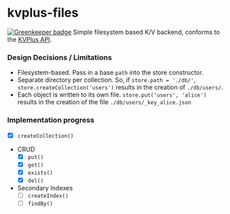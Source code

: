 # kvplus-files

[![Greenkeeper badge](https://badges.greenkeeper.io/solid/kvplus-files.svg)](https://greenkeeper.io/)
Simple filesystem based K/V backend, conforms to the
[KVPlus API](https://github.com/interop-alliance/kvplus-js).

### Design Decisions / Limitations

* Filesystem-based. Pass in a base `path` into the store constructor.
* Separate directory per collection. So, if `store.path = './db/'`,
   `store.createCollection('users')` results in the creation of `./db/users/`.
* Each object is written to its own file.
  `store.put('users', 'alice')` results in the creation of the file
  `./db/users/_key_alice.json`

### Implementation progress

* [x] `createCollection()`
* CRUD
  - [x] `put()`
  - [x] `get()`
  - [x] `exists()`
  - [x] `del()`
* Secondary Indexes
  - [ ] `createIndex()`
  - [ ] `findBy()`
